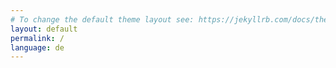 ```yaml
---
# To change the default theme layout see: https://jekyllrb.com/docs/themes/#overriding-theme-defaults
layout: default
permalink: /
language: de
---
```


